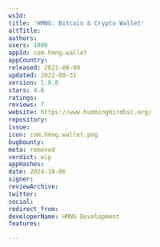 ```yaml
---
wsId: 
title: 'HMNG: Bitcoin & Crypto Wallet'
altTitle: 
authors: 
users: 1000
appId: com.hmng.wallet
appCountry: 
released: 2021-08-09
updated: 2022-08-31
version: 1.0.8
stars: 4.6
ratings: 
reviews: 7
website: https://www.hummingbirdbsc.org/
repository: 
issue: 
icon: com.hmng.wallet.png
bugbounty: 
meta: removed
verdict: wip
appHashes: 
date: 2024-10-06
signer: 
reviewArchive: 
twitter: 
social: 
redirect_from: 
developerName: HMNG Development
features: 

---
```


